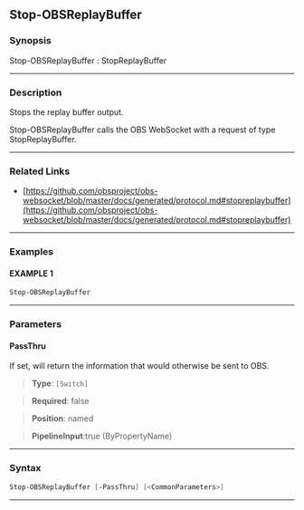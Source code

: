 Stop-OBSReplayBuffer
--------------------
### Synopsis
Stop-OBSReplayBuffer : StopReplayBuffer

---
### Description

Stops the replay buffer output.


Stop-OBSReplayBuffer calls the OBS WebSocket with a request of type StopReplayBuffer.

---
### Related Links
* [https://github.com/obsproject/obs-websocket/blob/master/docs/generated/protocol.md#stopreplaybuffer](https://github.com/obsproject/obs-websocket/blob/master/docs/generated/protocol.md#stopreplaybuffer)



---
### Examples
#### EXAMPLE 1
```PowerShell
Stop-OBSReplayBuffer
```

---
### Parameters
#### **PassThru**

If set, will return the information that would otherwise be sent to OBS.



> **Type**: ```[Switch]```

> **Required**: false

> **Position**: named

> **PipelineInput**:true (ByPropertyName)



---
### Syntax
```PowerShell
Stop-OBSReplayBuffer [-PassThru] [<CommonParameters>]
```
---
